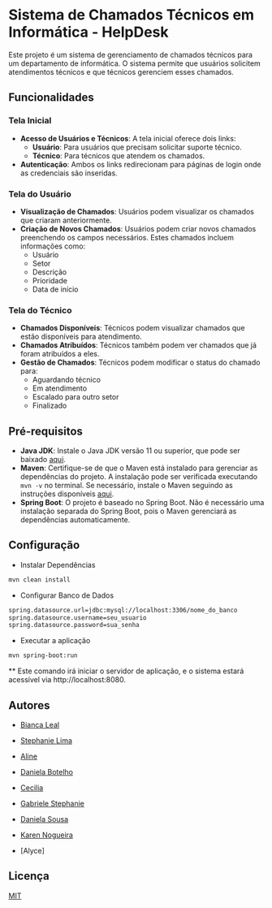 
#  Sistema de Chamados Técnicos em Informática - HelpDesk

Este projeto é um sistema de gerenciamento de chamados técnicos para um departamento de informática. O sistema permite que usuários solicitem atendimentos técnicos e que técnicos gerenciem esses chamados.




## Funcionalidades

### Tela Inicial
- **Acesso de Usuários e Técnicos**: A tela inicial oferece dois links:
    - **Usuário**: Para usuários que precisam solicitar suporte técnico.
    - **Técnico**: Para técnicos que atendem os chamados.
- **Autenticação**: Ambos os links redirecionam para páginas de login onde as credenciais são inseridas.

### Tela do Usuário
- **Visualização de Chamados**: Usuários podem visualizar os chamados que criaram anteriormente.
- **Criação de Novos Chamados**: Usuários podem criar novos chamados preenchendo os campos necessários. Estes chamados incluem informações como:
    - Usuário
    - Setor
    - Descrição
    - Prioridade
    - Data de início

### Tela do Técnico
- **Chamados Disponíveis**: Técnicos podem visualizar chamados que estão disponíveis para atendimento.
- **Chamados Atribuídos**: Técnicos também podem ver chamados que já foram atribuídos a eles.
- **Gestão de Chamados**: Técnicos podem modificar o status do chamado para:
    - Aguardando técnico
    - Em atendimento
    - Escalado para outro setor
    - Finalizado
## Pré-requisitos
- **Java JDK**: Instale o Java JDK versão 11 ou superior, que pode ser baixado [aqui](https://www.oracle.com/java/technologies/javase-jdk11-downloads.html).
- **Maven**: Certifique-se de que o Maven está instalado para gerenciar as dependências do projeto. A instalação pode ser verificada executando `mvn -v` no terminal. Se necessário, instale o Maven seguindo as instruções disponíveis [aqui](https://maven.apache.org/install.html).
- **Spring Boot**: O projeto é baseado no Spring Boot. Não é necessário uma instalação separada do Spring Boot, pois o Maven gerenciará as dependências automaticamente.
## Configuração

- Instalar Dependências
```bash
mvn clean install
```
- Configurar Banco de Dados
```bash
spring.datasource.url=jdbc:mysql://localhost:3306/nome_do_banco
spring.datasource.username=seu_usuario
spring.datasource.password=sua_senha
```
- Executar a aplicação
```bash
mvn spring-boot:run
```
** Este comando irá iniciar o servidor de aplicação, e o sistema estará acessível via http://localhost:8080.
## Autores

- [Bianca Leal](https://www.linkedin.com/in/bianca-leall/)

- [Stephanie Lima](https://www.linkedin.com/in/stephanie-lima-rocha-07389291/)

- [Aline](https://www.linkedin.com/in/alinealvesdacosta/)

- [Daniela Botelho](https://www.linkedin.com/in/dani-botelho/)

- [Cecilia](https://www.linkedin.com/in/cec%C3%ADlia-galv%C3%A3o/)

- [Gabriele Stephanie](https://www.linkedin.com/in/gabrielle-mestrinho-b162661b9/)

- [Daniela Sousa](https://www.linkedin.com/in/daniela-sousa-lima/)

- [Karen Nogueira](https://www.linkedin.com/in/karennogueira/)

- [Alyce]


## Licença

[MIT](https://choosealicense.com/licenses/mit/)

